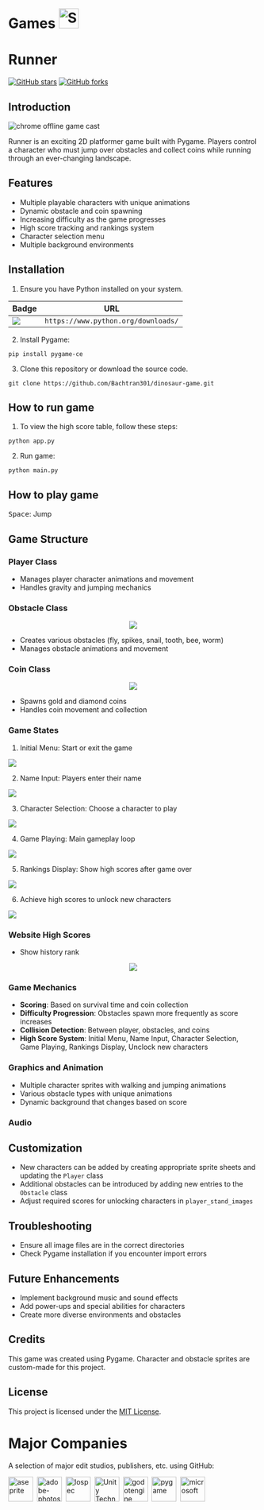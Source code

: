 # Games <img src="http://i.imgur.com/Cj4rMrS.gif" height="40" alt="Swimming Octocat" title="Games on GitHub">

# Runner #
[![GitHub stars](https://img.shields.io/github/stars/Bachtran301/dinosaur-game.svg)](https://github.com/Bachtran301/dinosaur-game/stargazers) [![GitHub forks](https://img.shields.io/github/forks/Bachtran301/dinosaur-game.svg)](https://github.com/Bachtran301/dinosaur-game/network)

## Introduction 

![chrome offline game cast](images/screenshot.gif)

Runner is an exciting 2D platformer game built with Pygame. Players control a character who must jump over obstacles and collect coins while running through an ever-changing landscape.

## Features

- Multiple playable characters with unique animations
- Dynamic obstacle and coin spawning
- Increasing difficulty as the game progresses
- High score tracking and rankings system
- Character selection menu
- Multiple background environments

## Installation

1. Ensure you have Python installed on your system.

| Badge                                                                                                                 | URL                                                                                                       |
| --------------------------------------------------------------------------------------------------------------------- | --------------------------------------------------------------------------------------------------------- |
| <img src="https://img.shields.io/badge/Python-FFD43B?style=for-the-badge&logo=python&logoColor=blue" /> | `https://www.python.org/downloads/` |
2. Install Pygame:
```
pip install pygame-ce
```
3. Clone this repository or download the source code.
```
git clone https://github.com/Bachtran301/dinosaur-game.git
```
## How to run game
1. To view the high score table, follow these steps:
```
python app.py
```
2. Run game:
```
python main.py
```
## How to play game
<kbd>Space</kbd>: Jump
## Game Structure

### Player Class
- Manages player character animations and movement
- Handles gravity and jumping mechanics

### Obstacle Class

<p align="center">
<img src="./images/obstacle.png">
</p>

- Creates various obstacles (fly, spikes, snail, tooth, bee, worm)
- Manages obstacle animations and movement

### Coin Class

<p align="center">
<img src="./images/coin.png">
</p>

- Spawns gold and diamond coins
- Handles coin movement and collection

### Game States
<p align="center">

1. Initial Menu: Start or exit the game

<img src="./images/menu.png">

2. Name Input: Players enter their name

<img src="./images/name_input.png">

3. Character Selection: Choose a character to play

<img src="./images/character_selection.png">

4. Game Playing: Main gameplay loop

<img src="./images/game_playing.png">

5. Rankings Display: Show high scores after game over

<img src="./images/rank.png">

6. Achieve high scores to unlock new characters

<img src="./images/unclock_character.png">

</p>

### Website High Scores

- Show history rank

<p align="center">
<img src="./images/high_scores.png">
</p>

### Game Mechanics

- **Scoring**: Based on survival time and coin collection
- **Difficulty Progression**: Obstacles spawn more frequently as score increases
- **Collision Detection**: Between player, obstacles, and coins
- **High Score System**: Initial Menu, Name Input, Character Selection, Game Playing, Rankings Display, Unclock new characters

### Graphics and Animation

- Multiple character sprites with walking and jumping animations
- Various obstacle types with unique animations
- Dynamic background that changes based on score

### Audio



## Customization

- New characters can be added by creating appropriate sprite sheets and updating the `Player` class
- Additional obstacles can be introduced by adding new entries to the `Obstacle` class
- Adjust required scores for unlocking characters in `player_stand_images`

## Troubleshooting

- Ensure all image files are in the correct directories
- Check Pygame installation if you encounter import errors

## Future Enhancements

- Implement background music and sound effects
- Add power-ups and special abilities for characters
- Create more diverse environments and obstacles

## Credits

This game was created using Pygame. Character and obstacle sprites are custom-made for this project.

## License

This project is licensed under the [MIT License](LICENSE).

# Major Companies

A selection of major edit studios, publishers, etc. using GitHub:

[<img src="https://github.com/aseprite.png" title="aseprite" height="50">](https://github.com/aseprite)&nbsp;
[<img src="https://github.com/adobe-photoshop.png" title="adobe-photoshop" height="50">](https://github.com/adobe-photoshop)&nbsp;
[<img src="https://github.com/lospec.png" title="lospec" height="50">](https://github.com/lospec)&nbsp;
[<img src="https://github.com/unity-technologies.png" title="Unity Technologies" height="50">](https://github.com/unity-technologies)&nbsp;
[<img src="https://github.com/godotengine.png" title="godotengine" height="50">](https://github.com/godotengine)&nbsp;
[<img src="https://github.com/pygame.png" title="pygame" height="50">](https://github.com/pygame)&nbsp;
[<img src="https://github.com/microsoft.png" title="microsoft" height="50">](https://github.com/microsoft)&nbsp;



